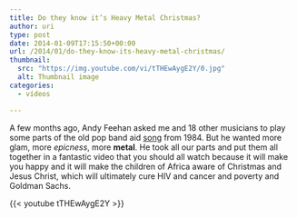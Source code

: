 ```yaml
---
title: Do they know it’s Heavy Metal Christmas?
author: uri
type: post
date: 2014-01-09T17:15:50+00:00
url: /2014/01/do-they-know-its-heavy-metal-christmas/
thumbnail:
  src: "https://img.youtube.com/vi/tTHEwAygE2Y/0.jpg"
  alt: Thumbnail image
categories:
  - vídeos

---
```

A few months ago, Andy Feehan asked me and 18 other musicians to play some parts of the old pop band aid <a href="http://www.youtube.com/watch?v=bjQzJAKxTrE" target="_blank">song</a> from 1984. But he wanted more glam, more _epicness_, more **metal**. He took all our parts and put them all together in a fantastic video that you should all watch because it will make you happy and it will make the children of Africa aware of Christmas and Jesus Christ, which will ultimately cure HIV and cancer and poverty and Goldman Sachs.

{{< youtube tTHEwAygE2Y >}}</iframe>